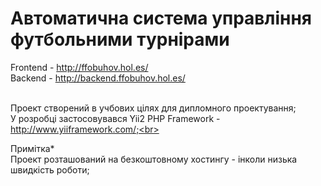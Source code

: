 # Автоматична система управління футбольними турнірами

Frontend  -  http://ffobuhov.hol.es/ <br>
Backend  -  http://backend.ffobuhov.hol.es/<br><br>

Проект створений в учбових цілях для дипломного проектування;<br>
У розробці застосовувався Yii2 PHP Framework  -  http://www.yiiframework.com/;<br>
 
Примітка*<br>
Проект розташований на безкоштовному хостингу - інколи низька швидкість роботи;<br>

